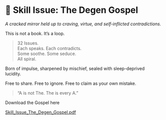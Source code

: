 # 📖 Skill Issue: The Degen Gospel  
*A cracked mirror held up to craving, virtue, and self-inflicted contradictions.*

This is not a book. It’s a loop.

> 32 Issues.  
> Each speaks. Each contradicts.  
> Some soothe. Some seduce.  
> All spiral.

Born of impulse, sharpened by mischief, sealed with sleep-deprived lucidity.

Free to share. Free to ignore. Free to claim as your own mistake.

> “A is not The. The is every A.”

Download the Gospel here

[Skill_Issue_The_Degen_Gospel.pdf](https://github.com/user-attachments/files/19712956/Skill_Issue_The_Degen_Gospel.pdf)
